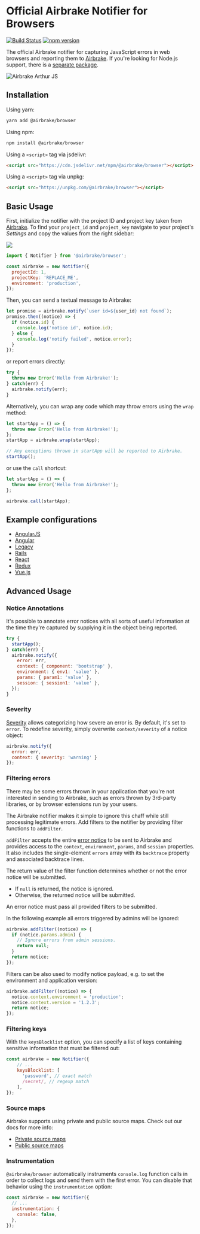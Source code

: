 # Official Airbrake Notifier for Browsers

[![Build Status](https://github.com/airbrake/airbrake-js/workflows/CI/badge.svg?branch=master)](https://github.com/airbrake/airbrake-js/actions?query=branch%3Amaster)
[![npm version](https://img.shields.io/npm/v/@airbrake/browser.svg)](https://www.npmjs.com/package/@airbrake/browser)

The official Airbrake notifier for capturing JavaScript errors in web browsers
and reporting them to [Airbrake](http://airbrake.io). If you're looking for
Node.js support, there is a
[separate package](https://github.com/airbrake/airbrake-js/tree/master/packages/node).

![Airbrake Arthur JS](https://camo.githubusercontent.com/1a7883d5943fa246a1383723ef51e4e821eca32f/687474703a2f2f662e636c2e6c792f6974656d732f34343345324a31443257337831453175336a31752f4a532d6169726272616b656d616e2e6a7067)

## Installation

Using yarn:

```sh
yarn add @airbrake/browser
```

Using npm:

```sh
npm install @airbrake/browser
```

Using a `<script>` tag via jsdelivr:

```html
<script src="https://cdn.jsdelivr.net/npm/@airbrake/browser"></script>
```

Using a `<script>` tag via unpkg:

```html
<script src="https://unpkg.com/@airbrake/browser"></script>
```

## Basic Usage

First, initialize the notifier with the project ID and project key taken from
[Airbrake](https://airbrake.io). To find your `project_id` and `project_key`
navigate to your project's _Settings_ and copy the values from the right
sidebar:

![][project-idkey]

```js
import { Notifier } from '@airbrake/browser';

const airbrake = new Notifier({
  projectId: 1,
  projectKey: 'REPLACE_ME',
  environment: 'production',
});
```

Then, you can send a textual message to Airbrake:

```js
let promise = airbrake.notify(`user id=${user_id} not found`);
promise.then((notice) => {
  if (notice.id) {
    console.log('notice id', notice.id);
  } else {
    console.log('notify failed', notice.error);
  }
});
```

or report errors directly:

```js
try {
  throw new Error('Hello from Airbrake!');
} catch(err) {
  airbrake.notify(err);
}
```

Alternatively, you can wrap any code which may throw errors using the `wrap`
method:

```js
let startApp = () => {
  throw new Error('Hello from Airbrake!');
};
startApp = airbrake.wrap(startApp);

// Any exceptions thrown in startApp will be reported to Airbrake.
startApp();
```

or use the `call` shortcut:

```js
let startApp = () => {
  throw new Error('Hello from Airbrake!');
};

airbrake.call(startApp);
```

## Example configurations

* [AngularJS](examples/angularjs)
* [Angular](examples/angular)
* [Legacy](examples/legacy)
* [Rails](examples/rails)
* [React](examples/react)
* [Redux](examples/redux)
* [Vue.js](examples/vuejs)

## Advanced Usage

### Notice Annotations

It's possible to annotate error notices with all sorts of useful information at
the time they're captured by supplying it in the object being reported.

```js
try {
  startApp();
} catch(err) {
  airbrake.notify({
    error: err,
    context: { component: 'bootstrap' },
    environment: { env1: 'value' },
    params: { param1: 'value' },
    session: { session1: 'value' },
  });
}
```

### Severity

[Severity](https://airbrake.io/docs/airbrake-faq/what-is-severity/) allows
categorizing how severe an error is. By default, it's set to `error`. To
redefine severity, simply overwrite `context/severity` of a notice object:

```js
airbrake.notify({
  error: err,
  context: { severity: 'warning' }
});
```

### Filtering errors

There may be some errors thrown in your application that you're not interested
in sending to Airbrake, such as errors thrown by 3rd-party libraries, or by
browser extensions run by your users.

The Airbrake notifier makes it simple to ignore this chaff while still
processing legitimate errors. Add filters to the notifier by providing filter
functions to `addFilter`.

`addFilter` accepts the entire
[error notice](https://airbrake.io/docs/api/#create-notice-v3) to be sent to
Airbrake and provides access to the `context`, `environment`, `params`,
and `session` properties. It also includes the single-element `errors` array
with  its `backtrace` property and associated backtrace lines.

The return value of the filter function determines whether or not the error
notice will be submitted.
  * If `null` is returned, the notice is ignored.
  * Otherwise, the returned notice will be submitted.

An error notice must pass all provided filters to be submitted.

In the following example all errors triggered by admins will be ignored:

```js
airbrake.addFilter((notice) => {
  if (notice.params.admin) {
    // Ignore errors from admin sessions.
    return null;
  }
  return notice;
});
```

Filters can be also used to modify notice payload, e.g. to set the environment
and application version:

```js
airbrake.addFilter((notice) => {
  notice.context.environment = 'production';
  notice.context.version = '1.2.3';
  return notice;
});
```

### Filtering keys

With the `keysBlocklist` option, you can specify a list of keys containing
sensitive information that must be filtered out:

```js
const airbrake = new Notifier({
    // ...
    keysBlocklist: [
      'password', // exact match
      /secret/, // regexp match
    ],
});
```

### Source maps

Airbrake supports using private and public source maps. Check out our docs for
more info:
- [Private source maps](https://airbrake.io/docs/features/private-sourcemaps/)
- [Public source maps](https://airbrake.io/docs/features/public-sourcemaps/)


### Instrumentation

`@airbrake/browser` automatically instruments `console.log` function calls in
order to collect logs and send them with the first error. You can disable that
behavior using the `instrumentation` option:

```js
const airbrake = new Notifier({
  // ...
  instrumentation: {
    console: false,
  },
});
```

[project-idkey]: https://s3.amazonaws.com/airbrake-github-assets/airbrake-js/project-id-key.png
